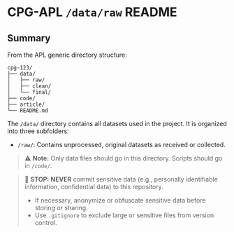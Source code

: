 # CPG-APL `/data/raw` README

## Summary

From the APL generic directory structure:

```
cpg-123/
├── data/
│   ├── raw/
│   ├── clean/
│   └── final/
├── code/
├── article/
└── README.md
```

The `/data/` directory contains all datasets used in the project. It is organized into three subfolders:

- `/raw/`: Contains unprocessed, original datasets as received or collected.
  
> ⚠️ **Note:** Only data files should go in this directory. Scripts should go in `/code/`.

> 🛑 **STOP:** **NEVER** commit sensitive data (e.g., personally identifiable information, confidential data) to this repository. 
> - If necessary, anonymize or obfuscate sensitive data before storing or sharing.
> - Use `.gitignore` to exclude large or sensitive files from version control.